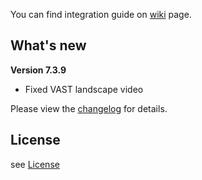 You can find integration guide on [wiki](https://loopme-ltd.gitbook.io/docs-public/loopme-ios-sdk) page.

## What's new ##

**Version 7.3.9**

- Fixed VAST landscape video

Please view the [changelog](CHANGELOG.md) for details.

## License ##

see [License](LICENSE.md)
